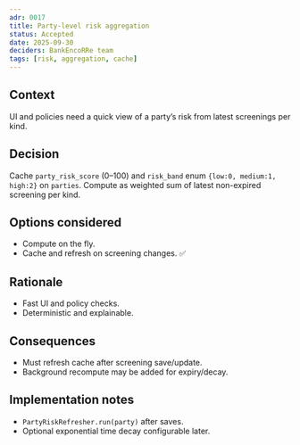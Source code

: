 ```yaml
---
adr: 0017
title: Party-level risk aggregation
status: Accepted
date: 2025-09-30
deciders: BankEncoRRe team
tags: [risk, aggregation, cache]
---
```


## Context
UI and policies need a quick view of a party’s risk from latest screenings per kind.

## Decision
Cache `party_risk_score` (0–100) and `risk_band` enum `{low:0, medium:1, high:2}` on `parties`. Compute as weighted sum of latest non-expired screening per kind.

## Options considered
- Compute on the fly.
- Cache and refresh on screening changes. ✅

## Rationale
- Fast UI and policy checks.
- Deterministic and explainable.

## Consequences
- Must refresh cache after screening save/update.
- Background recompute may be added for expiry/decay.

## Implementation notes
- `PartyRiskRefresher.run(party)` after saves.
- Optional exponential time decay configurable later.
